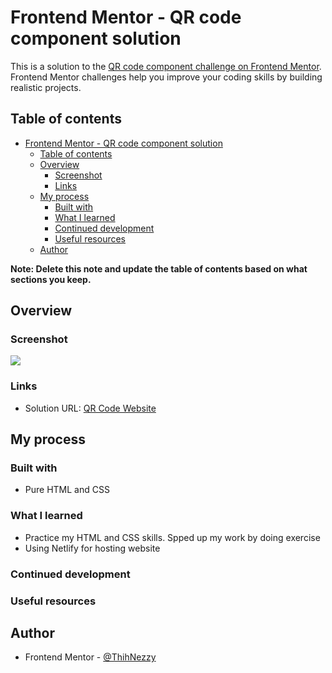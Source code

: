 # Frontend Mentor - QR code component solution

This is a solution to the [QR code component challenge on Frontend Mentor](https://www.frontendmentor.io/challenges/qr-code-component-iux_sIO_H). Frontend Mentor challenges help you improve your coding skills by building realistic projects.

## Table of contents

- [Frontend Mentor - QR code component solution](#frontend-mentor---qr-code-component-solution)
  - [Table of contents](#table-of-contents)
  - [Overview](#overview)
    - [Screenshot](#screenshot)
    - [Links](#links)
  - [My process](#my-process)
    - [Built with](#built-with)
    - [What I learned](#what-i-learned)
    - [Continued development](#continued-development)
    - [Useful resources](#useful-resources)
  - [Author](#author)

**Note: Delete this note and update the table of contents based on what sections you keep.**

## Overview

### Screenshot

![](./images/screenshot.png)

### Links


- Solution URL: [QR Code Website](https://qrcode-thihnezzy.netlify.app/)

## My process

### Built with

- Pure HTML and CSS

### What I learned

- Practice my HTML and CSS skills. Spped up my work by doing exercise
- Using Netlify for hosting website

### Continued development

### Useful resources

## Author

- Frontend Mentor - [@ThihNezzy](https://www.frontendmentor.io/profile/nobody1234455)
